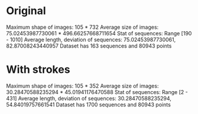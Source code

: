 # Original

Maximum shape of images: 105 * 732
Average size of images: 75.02453987730061 * 496.66257668711654
Stat of sequences: Range [190 - 1010]
Average length, deviation of sequences: 75.02453987730061, 82.87008243440957
Dataset has 163 sequences and 80943 points

# With strokes

Maximum shape of images: 105 * 352
Average size of images: 30.28470588235294 * 45.01941176470588
Stat of sequences: Range [2 - 431]
Average length, deviation of sequences: 30.28470588235294, 54.84019757661541
Dataset has 1700 sequences and 80943 points